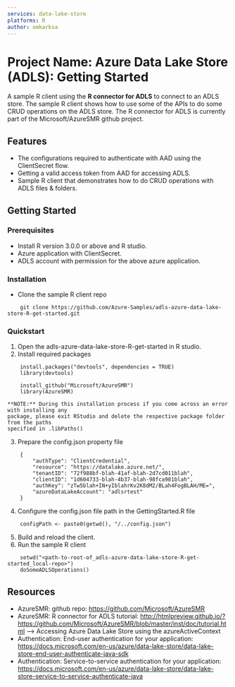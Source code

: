 ```yaml
---
services: data-lake-store
platforms: R
author: omkarksa
---
```


# Project Name: Azure Data Lake Store (ADLS): Getting Started

A sample R client using the **R connector for ADLS** to connect to an ADLS store.
The sample R client shows how to use some of the APIs to do some CRUD operations on the ADLS store.
The R connector for ADLS is currently part of the Microsoft/AzureSMR github project.

## Features

* The configurations required to authenticate with AAD using the ClientSecret flow.
* Getting a valid access token from AAD for accessing ADLS.
* Sample R client that demonstrates how to do CRUD operations with ADLS files & folders.

## Getting Started

### Prerequisites

- Install R version 3.0.0 or above and R studio.
- Azure application with ClientSecret.
- ADLS account with permission for the above azure application.

### Installation

- Clone the sample R client repo
```
	git clone https://github.com/Azure-Samples/adls-azure-data-lake-store-R-get-started.git
```

### Quickstart

1. Open the adls-azure-data-lake-store-R-get-started in R studio.
2. Install required packages
```
	install.packages("devtools", dependencies = TRUE)
	library(devtools)
	
	install_github("Microsoft/AzureSMR")
	library(AzureSMR)
```
	**NOTE:** During this installation process if you come across an error with installing any 
	package, please exit RStudio and delete the respective package folder from the paths 
	specified in .libPaths()
3. Prepare the config.json property file
```
	{
		"authType": "ClientCredential",
		"resource": "https://datalake.azure.net/",
		"tenantID": "72f988bf-blah-41af-blah-2d7cd011blah",
		"clientID": "1d604733-blah-4b37-blah-98fca981blah",
		"authKey": "zTw5blah+IN+yIblahrKv2K8dM2/BLah4FogBLAH/ME=",
		"azureDataLakeAccount": "adlsrtest"
	}
```
4. Configure the config.json file path in the GettingStarted.R file
```
	configPath <- paste0(getwd(), "/../config.json")
```
5. Build and reload the client.
6. Run the sample R client
```
	setwd("<path-to-root-of_adls-azure-data-lake-store-R-get-started_local-repo>")
	doSomeADLSOperations()
```

## Resources

- AzureSMR: github repo: https://github.com/Microsoft/AzureSMR
- AzureSMR: R connector for ADLS tutorial: http://htmlpreview.github.io/?https://github.com/Microsoft/AzureSMR/blob/master/inst/doc/tutorial.html --> Accessing Azure Data Lake Store using the azureActiveContext
- Authentication: End-user authentication for your application: https://docs.microsoft.com/en-us/azure/data-lake-store/data-lake-store-end-user-authenticate-java-sdk
- Authentication: Service-to-service authentication for your application: https://docs.microsoft.com/en-us/azure/data-lake-store/data-lake-store-service-to-service-authenticate-java
